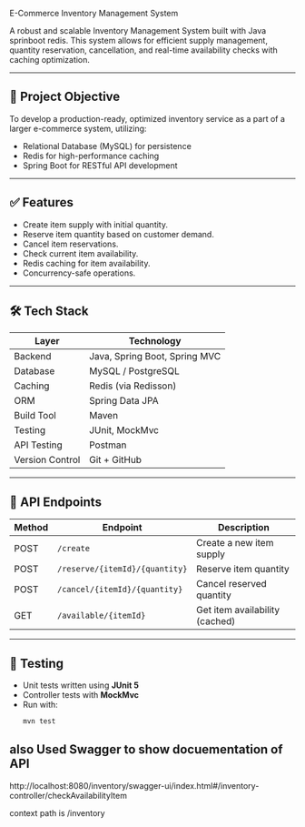  E-Commerce Inventory Management System

A robust and scalable Inventory Management System built with Java sprinboot redis. 
This system allows for efficient supply management, quantity reservation, cancellation, and real-time availability checks with caching optimization.

---

## 📌 Project Objective

To develop a production-ready, optimized inventory service as a part of a larger e-commerce system, utilizing:
- Relational Database (MySQL) for persistence
- Redis for high-performance caching
- Spring Boot for RESTful API development

---

## ✅ Features

- Create item supply with initial quantity.
- Reserve item quantity based on customer demand.
- Cancel item reservations.
- Check current item availability.
- Redis caching for item availability.
- Concurrency-safe operations.

---

## 🛠️ Tech Stack

| Layer          | Technology                          |
|----------------|--------------------------------------|
| Backend        | Java, Spring Boot, Spring MVC        |
| Database       | MySQL / PostgreSQL                   |
| Caching        | Redis (via Redisson)                 |
| ORM            | Spring Data JPA                      |
| Build Tool     | Maven                                |
| Testing        | JUnit, MockMvc                       |
| API Testing    | Postman                              |
| Version Control| Git + GitHub                         |

---

## 🧱 API Endpoints

| Method | Endpoint                        | Description                     |
|--------|----------------------------------|---------------------------------|
| POST   | `/create`                        | Create a new item supply        |
| POST   | `/reserve/{itemId}/{quantity}`   | Reserve item quantity           |
| POST   | `/cancel/{itemId}/{quantity}`    | Cancel reserved quantity        |
| GET    | `/available/{itemId}`            | Get item availability (cached)  |

---

## 🧪 Testing

- Unit tests written using **JUnit 5**
- Controller tests with **MockMvc**
- Run with:
  ```bash
  mvn test

## also Used Swagger to show docuementation of API
http://localhost:8080/inventory/swagger-ui/index.html#/inventory-controller/checkAvailabilityItem

context path is /inventory
